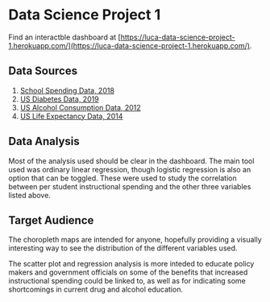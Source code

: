 # Data Science Project 1
Find an interactble dashboard at [https://luca-data-science-project-1.herokuapp.com/](https://luca-data-science-project-1.herokuapp.com/).

## Data Sources
1. [School Spending Data, 2018](https://nces.ed.gov/ccd/files.asp#Fiscal:1,LevelId:5,Page:1)
2. [US Diabetes Data, 2019](https://gis.cdc.gov/grasp/diabetes/DiabetesAtlas.html#)
3. [US Alcohol Consumption Data, 2012](https://ghdx.healthdata.org/us-data)
4. [US Life Expectancy Data, 2014](https://ghdx.healthdata.org/us-data)

## Data Analysis
Most of the analysis used should be clear in the dashboard. The main tool used was ordinary linear regression, though logistic regression is also an option that can be toggled. These were used to study the correlation between per student instructional spending and the other three variables listed above.

## Target Audience
The choropleth maps are intended for anyone, hopefully providing a visually interesting way to see the distribution of the different variables used.

The scatter plot and regression analysis is more inteded to educate policy makers and government officials on some of the benefits that increased instructional spending could be linked to, as well as for indicating some shortcomings in current drug and alcohol education.
